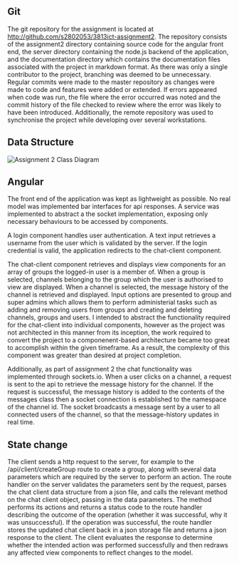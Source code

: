 ## Git
The git repository for the assignment is located at http://github.com/s2802053/3813ict-assignment2.
The repository consists of the assignment2 directory containing source code for the angular front end, the server directory containing the node.js backend of the application, and the documentation directory which contains the documentation files associated with the project in markdown format.
As there was only a single contributor to the project, branching was deemed to be unnecessary. Regular commits were made to the master repository as changes were made to code and features were added or extended. If errors appeared when code was run, the file where the error occurred was noted and the commit history of the file checked to review where the error was likely to have been introduced. Additionally, the remote repository was used to synchronise the project while developing over several workstations.

## Data Structure
![Assignment 2 Class Diagram](https://i.imgur.com/3Mv4OA9.png)

## Angular

The front end of the application was kept as lightweight as possible. No real model was implemented bar interfaces for api responses. A service was implemented to abstract a the socket implementation, exposing only necessary behaviours to be accessed by components. 

A login component handles user authentication. A text input retrieves a username from the user which is validated by the server. If the login credential is valid, the application redirects to the chat-client component.

The chat-client component retrieves and displays view components for an array of groups the logged-in user is a member of. When a group is selected, channels belonging to the group which the user is authorised to view are displayed. When a channel is selected, the message history of the channel is retrieved and displayed. Input options are presented to group and super admins which allows them to perform administerial tasks such as adding and removing users from groups and creating and deleting channels, groups and users. I intended to abstract the functionality required for the chat-client into individual components, however as the project was not architected in this manner from its inception, the work required to convert the project to a componenent-based architecture became too great to accomplish within the given timeframe. As a result, the complexity of this component was greater than desired at project completion. 

Additionally, as part of assignment 2 the chat functionality was implemented through sockets.io. When a user clicks on a channel, a request is sent to the api to retrieve the message history for the channel. If the request is successful, the message history is added to the contents of the messages class then a socket connection is established to the namespace of the channel id. The socket broadcasts a message sent by a user to all connected users of the channel, so that the message-history updates in real time. 

## State change
The client sends a http request to the server, for example to the /api/client/createGroup route to create a group, along with several data parameters which are required by the server to perform an action. The route handler on the server validates the parameters sent by the request, parses the chat client data structure from a json file, and calls the relevant method on the chat client object, passing in the data parameters. The method performs its actions and returns a status code to the route handler describing the outcome of the operation (whether it was successful, why it was unsuccessful). If the operation was successful, the route handler stores the updated chat client back in a json storage file and returns a json response to the client. The client evaluates the response to determine whether the intended action was performed successfully and then redraws any affected view components to reflect changes to the model.

